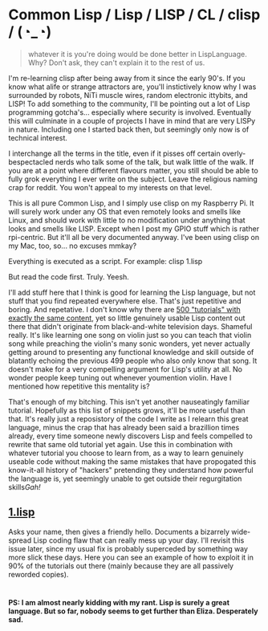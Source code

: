 # Common Lisp / Lisp / LISP / CL / clisp / (◔_◔) 

> whatever it is you're doing would be done better in LispLanguage. Why? Don't ask, they can't explain it to the rest of us. 

I'm re-learning clisp after being away from it since the early 90's. If you know what alife or strange attractors are, you'll instictively know why I was surrounded by robots, NiTi muscle wires, random electronic ittybits, and LISP! To add something to the community, I'll be pointing out a lot of Lisp programming gotcha's... especially where security is involved. Eventually this will culminate in a couple of projects I have in mind that are very LISPy in nature. Including one I started back then, but seemingly only now is of technical interest.

I interchange all the terms in the title, even if it pisses off certain overly-bespectacled nerds who talk some of the talk, but walk little of the walk. If you are at a point where different flavours matter, you still should be able to fully grok everything I ever write on the subject. Leave the religious naming crap for reddit. You won't appeal to my interests on that level.

This is all pure Common Lisp, and I simply use clisp on my Raspberry Pi. It will surely work under any OS that even remotely looks and smells like Linux, and should work with little to no modification under anything that looks and smells like LISP. Except when I post my GPIO stuff which is rather rpi-centric. But it'll all be very documented anyway. I've been using clisp on my Mac, too, so... no excuses mmkay?

Everything is executed as a script. For example:  clisp 1.lisp

But read the code first. Truly. Yeesh.

I'll add stuff here that I think is good for learning the Lisp language, but not stuff that you find repeated everywhere else. That's just repetitive and boring. And repetative. I don't know why there are [500 "tutorials" with exactly the same content](http://wiki.c2.com/?SmugLispWeenie), yet so little genuinely usable Lisp content out there that didn't originate from black-and-white television days. Shameful really. It's like learning one song on violin just so you can teach that violin song while preaching the violin's many sonic wonders, yet never actually getting around to presenting any functional knowledge and skill outside of blatantly echoing the previous 499 people who also only know that song. It doesn't make for a very compelling argument for Lisp's utility at all. No wonder people keep tuning out whenever youmention violin. Have I mentioned how repetitive this mentality is?

That's enough of my bitching. This isn't yet another nauseatingly familiar tutorial. Hopefully as this list of snippets grows, it'll be more useful than that. It's really just a reposistory of the code I write as I relearn this great language, minus the crap that has already been said a brazillion times already, every time someone newly discovers Lisp and feels compelled to rewrite that same old tutorial yet again. Use this in combination with whatever tutorial you choose to learn from, as a way to learn genuinely useable code without making the same mistakes that have propogated this know-it-all history of "hackers" pretending they understand how powerful the language is, yet seemingly unable to get outside their regurgitation skills<i>Gah!</i>

## [1.lisp](https://github.com/ksaj/clisp/blob/master/1.lisp)
Asks your name, then gives a friendly hello. Documents a bizarrely wide-spread Lisp coding flaw that can really mess up your day. I'll revisit this issue later, since my usual fix is probably superceded by something way more slick these days. Here you can see an example of how to exploit it in 90% of the tutorials out there (mainly because they are all passively reworded copies).

# 
#### PS: I am almost nearly kidding with my rant. Lisp is surely a great language. But so far, nobody seems to get further than Eliza. Desperately sad.
